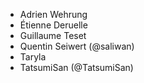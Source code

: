 - Adrien Wehrung
- Étienne Deruelle
- Guillaume Teset
- Quentin Seiwert (@saliwan)
- Taryla
- TatsumiSan (@TatsumiSan)
